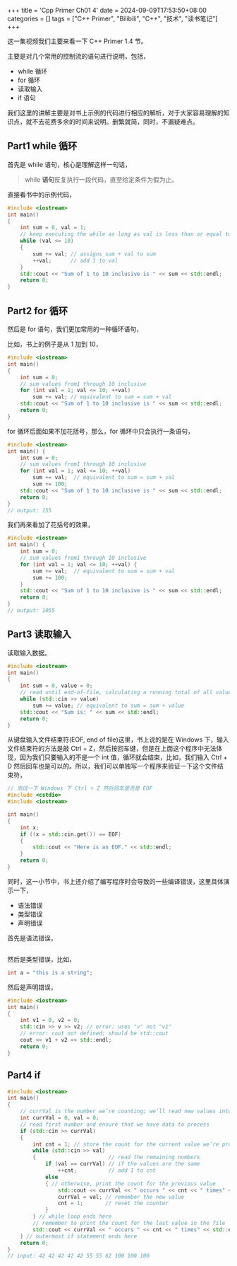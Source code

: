 +++
title = 'Cpp Primer Ch01 4'
date = 2024-09-09T17:53:50+08:00
categories = []
tags = ["C++ Primer", "Bilibili", "C++", "技术", "读书笔记"]
+++

这一集视频我们主要来看一下 C++ Primer 1.4 节。

主要是对几个常用的控制流的语句进行说明，包括，

- while 循环
- for 循环
- 读取输入
- if 语句

我们这里的讲解主要是对书上示例的代码进行相应的解析，对于大家容易理解的知识点，就不去花费多余的时间来说明。删繁就简，同时，不漏疑难点。

## Part1 while 循环

首先是 while 语句，核心是理解这样一句话，

> while **语句**反复执行一段代码，直至给定条件为假为止。

直接看书中的示例代码，

```cpp
#include <iostream>
int main()
{
    int sum = 0, val = 1;
    // keep executing the while as long as val is less than or equal to 10
    while (val <= 10)
    {
        sum += val; // assigns sum + val to sum
        ++val;      // add 1 to val
    }
    std::cout << "Sum of 1 to 10 inclusive is " << sum << std::endl;
    return 0;
}
```

## Part2 for 循环

然后是 for 语句，我们更加常用的一种循环语句，

比如，书上的例子是从 1 加到 10，

```cpp
#include <iostream>
int main()
{
    int sum = 0;
    // sum values from1 through 10 inclusive
    for (int val = 1; val <= 10; ++val)
        sum += val; // equivalent to sum = sum + val
    std::cout << "Sum of 1 to 10 inclusive is " << sum << std::endl;
    return 0;
}
```

for 循环后面如果不加花括号，那么，for 循环中只会执行一条语句，

```cpp
#include <iostream>
int main() {
    int sum = 0;
    // sum values from1 through 10 inclusive
    for (int val = 1; val <= 10; ++val) 
        sum += val;  // equivalent to sum = sum + val
        sum += 100; 
    std::cout << "Sum of 1 to 10 inclusive is " << sum << std::endl;
    return 0;
}
// output: 155
```

我们再来看加了花括号的效果，

```cpp
#include <iostream>
int main() {
    int sum = 0;
    // sum values from1 through 10 inclusive
    for (int val = 1; val <= 10; ++val) {
        sum += val;  // equivalent to sum = sum + val
        sum += 100; 
    }
    std::cout << "Sum of 1 to 10 inclusive is " << sum << std::endl;
    return 0;
}
// output: 1055
```

## Part3 读取输入

读取输入数据。

```cpp
#include <iostream>
int main()
{
    int sum = 0, value = 0;
    // read until end-of-file, calculating a running total of all values read
    while (std::cin >> value)
        sum += value; // equivalent to sum = sum + value
    std::cout << "Sum is: " << sum << std::endl;
    return 0;
}
```

从键盘输入文件结束符(EOF, end of file)这里，书上说的是在 Windows 下，输入文件结束符的方法是敲 Ctrl + Z，然后按回车键，但是在上面这个程序中无法体现，因为我们只要输入的不是一个 int 值，循环就会结束，比如，我们输入 Ctrl + D 然后回车也是可以的。所以，我们可以单独写一个程序来验证一下这个文件结束符，

```cpp
// 测试一下 Windows 下 Ctrl + Z 然后回车是否是 EOF
#include <cstdio>
#include <iostream>

int main()
{
    int x;
    if ((x = std::cin.get()) == EOF)
    {
        std::cout << "Here is an EOF." << std::endl;
    }
    return 0;
}
```

同时，这一小节中，书上还介绍了编写程序时会导致的一些编译错误，这里具体演示一下，

- 语法错误
- 类型错误
- 声明错误

首先是语法错误，

```cpp

```

然后是类型错误，比如，

```cpp
int a = "this is a string";
```

然后是声明错误，

```cpp
#include <iostream>
int main()
{
    int v1 = 0, v2 = 0;
    std::cin >> v >> v2; // error: uses "v" not "v1"
    // error: cout not defined; should be std::cout
    cout << v1 + v2 << std::endl;
    return 0;
}
```

## Part4 if

```cpp
#include <iostream>
int main()
{
    // currVal is the number we’re counting; we’ll read new values into val
    int currVal = 0, val = 0;
    // read first number and ensure that we have data to process
    if (std::cin >> currVal)
    {
        int cnt = 1; // store the count for the current value we’re processing
        while (std::cin >> val)
        {                       // read the remaining numbers
            if (val == currVal) // if the values are the same
                ++cnt;          // add 1 to cnt
            else
            { // otherwise, print the count for the previous value
                std::cout << currVal << " occurs " << cnt << " times" << std::endl;
                currVal = val; // remember the new value
                cnt = 1;       // reset the counter
            }
        } // while loop ends here
        // remember to print the count for the last value in the file
        std::cout << currVal << " occurs " << cnt << " times" << std::endl;
    } // outermost if statement ends here
    return 0;
}
// input: 42 42 42 42 42 55 55 62 100 100 100
```


